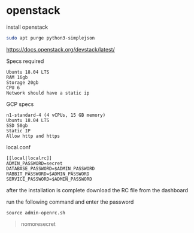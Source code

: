 # openstack

install openstack

```bash
sudo apt purge python3-simplejson
```

https://docs.openstack.org/devstack/latest/

Specs required
```
Ubuntu 18.04 LTS
RAM 16gb
Storage 20gb
CPU 6
Network should have a static ip
```

GCP specs
```
n1-standard-4 (4 vCPUs, 15 GB memory)
Ubuntu 18.04 LTS
SSD 50gb
Static IP
Allow http and https
```

local.conf
```
[[local|localrc]]
ADMIN_PASSWORD=secret
DATABASE_PASSWORD=$ADMIN_PASSWORD
RABBIT_PASSWORD=$ADMIN_PASSWORD
SERVICE_PASSWORD=$ADMIN_PASSWORD
```

after the installation is complete download the RC file from the dashboard

run the following command and enter the password
```
source admin-openrc.sh
```
> nomoresecret


